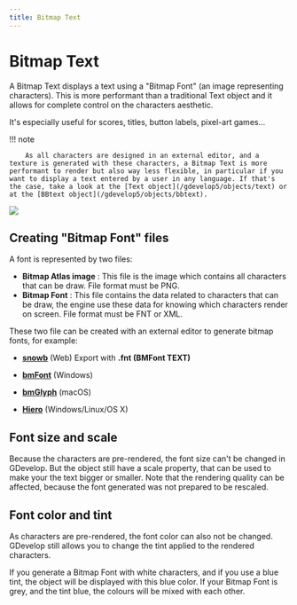```yaml
---
title: Bitmap Text
---
```

# Bitmap Text

A Bitmap Text displays a text using a "Bitmap Font" (an image representing characters). This is more performant than a traditional Text object and it allows for complete control on the characters aesthetic.

It's especially useful for scores, titles, button labels, pixel-art games...

!!! note
    
        As all characters are designed in an external editor, and a texture is generated with these characters, a Bitmap Text is more performant to render but also way less flexible, in particular if you want to display a text entered by a user in any language. If that's the case, take a look at the [Text object](/gdevelop5/objects/text) or at the [BBtext object](/gdevelop5/objects/bbtext).
    

![](/gdevelop5/objects/bitmap_text/pasted/20210510-003631.png)

## Creating "Bitmap Font" files

A font is represented by two files:

- **Bitmap Atlas image** : This file is the image which contains all characters that can be draw. File format must be PNG.
- **Bitmap Font** : This file contains the data related to characters that can be draw, the engine use these data for knowing which characters render on screen. File format must be FNT or XML.

These two file can be created with an external editor to generate bitmap fonts, for example: 

* **[snowb](https://snowb.org/)** (Web) Export with  **.fnt (BMFont TEXT)**

* **[bmFont](https://www.angelcode.com/products/bmfont/)** (Windows)
* **[bmGlyph](https://www.bmglyph.com/)** (macOS)

* **[Hiero](https://github.com/libgdx/libgdx/wiki/Hiero)** (Windows/Linux/OS X)

## Font size and scale

Because the characters are pre-rendered, the font size can't be changed in GDevelop. But the object still have a scale property, that can be used to make your the text bigger or smaller. Note that the rendering quality can be affected, because the font generated was not prepared to be rescaled.

## Font color and tint

As characters are pre-rendered, the font color can also not be changed. GDevelop still allows you to change the tint applied to the rendered characters.

If you generate a Bitmap Font with white characters, and if you use a blue tint, the object will be displayed with this blue color. If your Bitmap Font is grey, and the tint blue, the colours will be mixed with each other.